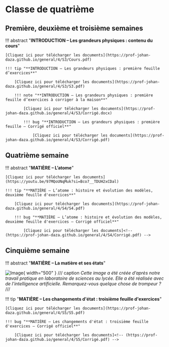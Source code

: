# Classe de quatrième

## Première, deuxième et troisième semaines

!!! abstract "**INTRODUCTION – Les grandeurs physiques : contenu du cours**"

    [Cliquez ici pour télécharger les documents](https://prof-johan-daza.github.io/general/4/S3/Cours.pdf)
    
    !!! tip "**INTRODUCTION – Les grandeurs physiques : première feuille d’exercices**"

        [Cliquez ici pour télécharger les documents](https://prof-johan-daza.github.io/general/4/S3/S3.pdf)

        !!! note "**INTRODUCTION – Les grandeurs physiques : première feuille d’exercices à corriger à la maison**"

            [Cliquez ici pour télécharger les documents](https://prof-johan-daza.github.io/general/4/S3/Corrigé.docx)

            !!! bug "**INTRODUCTION – Les grandeurs physiques : première feuille – Corrigé officiel**"

                [Cliquez ici pour télécharger les documents](https://prof-johan-daza.github.io/general/4/S3/Corrigé.pdf)

##  Quatrième semaine

!!! abstract "**MATIÈRE – L’atome**"

    [Cliquez ici pour télécharger les documents](https://youtu.be/97MQoUNqMuk?si=Bco7__TDUH2xCDal)

    !!! tip "**MATIÈRE – L’atome : histoire et évolution des modèles, deuxième feuille d'exercices**"

        [Cliquez ici pour télécharger les documents](https://prof-johan-daza.github.io/general/4/S4/S4.pdf)
            
        !!! bug "**MATIÈRE – L’atome : histoire et évolution des modèles, deuxième feuille d'exercices – Corrigé officiel**"
                            
            [Cliquez ici pour télécharger les documents]<!-- (https://prof-johan-daza.github.io/general/4/S4/Corrigé.pdf) -->

## Cinquième semaine

!!! abstract "**MATIÈRE – La matière et ses états**"

![Image](https://prof-johan-daza.github.io/general/4/S5/S5.png){ width="500" }
/// caption
_Cette image a été créée d’après notre travail pratique en laboratoire de sciences au lycée. Elle a été réalisée avec de l’intelligence artificielle. Remarquez-vous quelque chose de trompeur ?_
///

!!! tip "**MATIÈRE – Les changements d'état : troisième feuille d'exercices**"

    [Cliquez ici pour télécharger les documents](https://prof-johan-daza.github.io/general/4/S5/S5.pdf)
            
    !!! bug "**MATIÈRE – Les changements d'état : troisième feuille d'exercices – Corrigé officiel**"
                            
        [Cliquez ici pour télécharger les documents]<!-- (https://prof-johan-daza.github.io/general/4/S5/Corrigé.pdf) -->